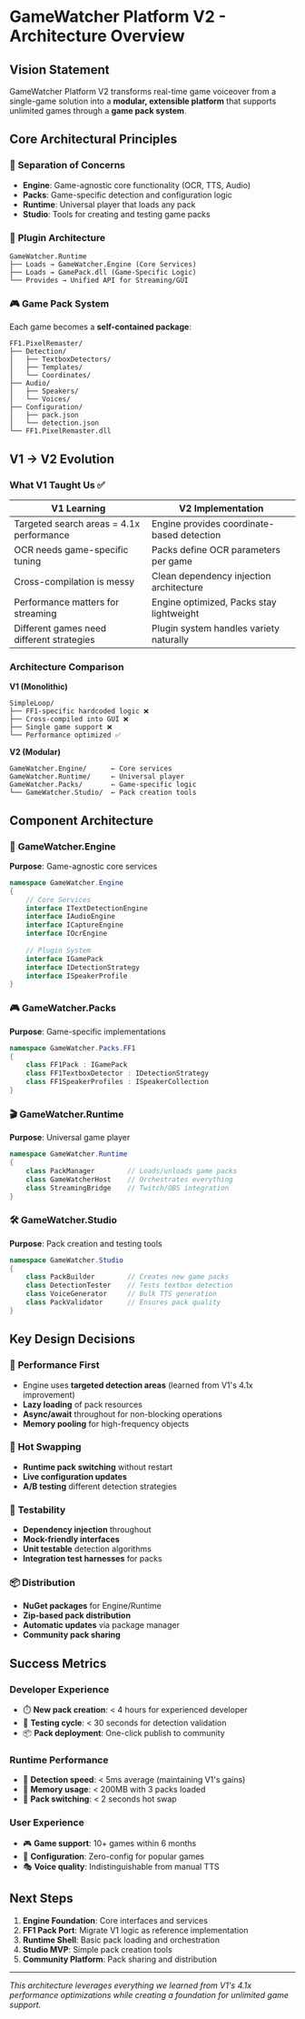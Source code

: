# GameWatcher Platform V2 - Architecture Overview

## Vision Statement

GameWatcher Platform V2 transforms real-time game voiceover from a single-game solution into a **modular, extensible platform** that supports unlimited games through a **game pack system**.

## Core Architectural Principles

### 🎯 **Separation of Concerns**
- **Engine**: Game-agnostic core functionality (OCR, TTS, Audio)
- **Packs**: Game-specific detection and configuration logic  
- **Runtime**: Universal player that loads any pack
- **Studio**: Tools for creating and testing game packs

### 🔌 **Plugin Architecture**
```
GameWatcher.Runtime
├── Loads → GameWatcher.Engine (Core Services)
├── Loads → GamePack.dll (Game-Specific Logic)
└── Provides → Unified API for Streaming/GUI
```

### 🎮 **Game Pack System**
Each game becomes a **self-contained package**:
```
FF1.PixelRemaster/
├── Detection/
│   ├── TextboxDetectors/
│   ├── Templates/
│   └── Coordinates/
├── Audio/
│   ├── Speakers/
│   └── Voices/
├── Configuration/
│   ├── pack.json
│   └── detection.json
└── FF1.PixelRemaster.dll
```

## V1 → V2 Evolution

### What V1 Taught Us ✅

| **V1 Learning** | **V2 Implementation** |
|----------------|---------------------|
| Targeted search areas = 4.1x performance | Engine provides coordinate-based detection |
| OCR needs game-specific tuning | Packs define OCR parameters per game |
| Cross-compilation is messy | Clean dependency injection architecture |
| Performance matters for streaming | Engine optimized, Packs stay lightweight |
| Different games need different strategies | Plugin system handles variety naturally |

### Architecture Comparison

**V1 (Monolithic)**
```
SimpleLoop/
├── FF1-specific hardcoded logic ❌
├── Cross-compiled into GUI ❌  
├── Single game support ❌
└── Performance optimized ✅
```

**V2 (Modular)**
```
GameWatcher.Engine/      ← Core services
GameWatcher.Runtime/     ← Universal player  
GameWatcher.Packs/       ← Game-specific logic
└── GameWatcher.Studio/  ← Pack creation tools
```

## Component Architecture

### 🔧 **GameWatcher.Engine**
**Purpose**: Game-agnostic core services
```csharp
namespace GameWatcher.Engine
{
    // Core Services
    interface ITextDetectionEngine
    interface IAudioEngine  
    interface ICaptureEngine
    interface IOcrEngine
    
    // Plugin System
    interface IGamePack
    interface IDetectionStrategy
    interface ISpeakerProfile
}
```

### 🎮 **GameWatcher.Packs**
**Purpose**: Game-specific implementations
```csharp
namespace GameWatcher.Packs.FF1
{
    class FF1Pack : IGamePack
    class FF1TextboxDetector : IDetectionStrategy  
    class FF1SpeakerProfiles : ISpeakerCollection
}
```

### 🎬 **GameWatcher.Runtime**
**Purpose**: Universal game player
```csharp
namespace GameWatcher.Runtime
{
    class PackManager        // Loads/unloads game packs
    class GameWatcherHost    // Orchestrates everything
    class StreamingBridge    // Twitch/OBS integration
}
```

### 🛠️ **GameWatcher.Studio**
**Purpose**: Pack creation and testing tools
```csharp
namespace GameWatcher.Studio
{
    class PackBuilder        // Creates new game packs
    class DetectionTester    // Tests textbox detection  
    class VoiceGenerator     // Bulk TTS generation
    class PackValidator      // Ensures pack quality
}
```

## Key Design Decisions

### 🚀 **Performance First**
- Engine uses **targeted detection areas** (learned from V1's 4.1x improvement)
- **Lazy loading** of pack resources
- **Async/await** throughout for non-blocking operations
- **Memory pooling** for high-frequency objects

### 🔄 **Hot Swapping**
- **Runtime pack switching** without restart
- **Live configuration updates** 
- **A/B testing** different detection strategies

### 🧪 **Testability**
- **Dependency injection** throughout
- **Mock-friendly interfaces**
- **Unit testable** detection algorithms
- **Integration test harnesses** for packs

### 📦 **Distribution**
- **NuGet packages** for Engine/Runtime
- **Zip-based pack distribution**
- **Automatic updates** via package manager
- **Community pack sharing**

## Success Metrics

### Developer Experience
- ⏱️ **New pack creation**: < 4 hours for experienced developer
- 🧪 **Testing cycle**: < 30 seconds for detection validation  
- 📦 **Pack deployment**: One-click publish to community

### Runtime Performance  
- 🚀 **Detection speed**: < 5ms average (maintaining V1's gains)
- 💾 **Memory usage**: < 200MB with 3 packs loaded
- 🔄 **Pack switching**: < 2 seconds hot swap

### User Experience
- 🎮 **Game support**: 10+ games within 6 months
- 🔧 **Configuration**: Zero-config for popular games
- 🎭 **Voice quality**: Indistinguishable from manual TTS

## Next Steps

1. **Engine Foundation**: Core interfaces and services
2. **FF1 Pack Port**: Migrate V1 logic as reference implementation  
3. **Runtime Shell**: Basic pack loading and orchestration
4. **Studio MVP**: Simple pack creation tools
5. **Community Platform**: Pack sharing and distribution

---

*This architecture leverages everything we learned from V1's 4.1x performance optimizations while creating a foundation for unlimited game support.*